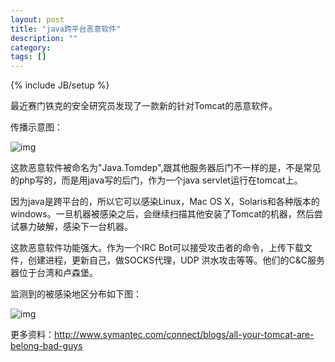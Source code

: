 ```yaml
---
layout: post
title: "java跨平台恶意软件"
description: ""
category: 
tags: []
---
```

{% include JB/setup %}

最近赛门铁克的安全研究员发现了一款新的针对Tomcat的恶意软件。

传播示意图：

![img]({{site.img_url}}java1.png)

这款恶意软件被命名为"Java.Tomdep",跟其他服务器后门不一样的是，不是常见的php写的，而是用java写的后门，作为一个java servlet运行在tomcat上。

因为java是跨平台的，所以它可以感染Linux，Mac OS X，Solaris和各种版本的windows。一旦机器被感染之后，会继续扫描其他安装了Tomcat的机器，然后尝试暴力破解，感染下一台机器。

这款恶意软件功能强大。作为一个IRC Bot可以接受攻击者的命令，上传下载文件，创建进程，更新自己，做SOCKS代理，UDP 洪水攻击等等。他们的C&C服务器位于台湾和卢森堡。

监测到的被感染地区分布如下图：

![img]({{site.img_url}}java2.png)


更多资料：http://www.symantec.com/connect/blogs/all-your-tomcat-are-belong-bad-guys


